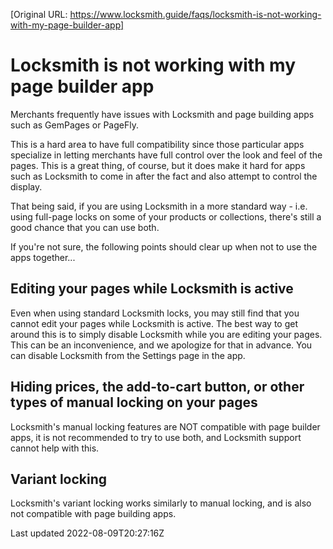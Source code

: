 [Original URL: https://www.locksmith.guide/faqs/locksmith-is-not-working-with-my-page-builder-app]

# Locksmith is not working with my page builder app

Merchants frequently have issues with Locksmith and page building apps such as GemPages or PageFly.

This is a hard area to have full compatibility since those particular apps specialize in letting merchants have full control over the look and feel of the pages. This is a great thing, of course, but it does make it hard for apps such as Locksmith to come in after the fact and also attempt to control the display.

That being said, if you are using Locksmith in a more standard way - i.e. using full-page locks on some of your products or collections, there's still a good chance that you can use both.

If you're not sure, the following points should clear up when not to use the apps together...

## Editing your pages while Locksmith is active

Even when using standard Locksmith locks, you may still find that you cannot edit your pages while Locksmith is active. The best way to get around this is to simply disable Locksmith while you are editing your pages. This can be an inconvenience, and we apologize for that in advance. You can disable Locksmith from the Settings page in the app.

## Hiding prices, the add-to-cart button, or other types of manual locking on your pages

Locksmith's manual locking features are NOT compatible with page builder apps, it is not recommended to try to use both, and Locksmith support cannot help with this.

## Variant locking

Locksmith's variant locking works similarly to manual locking, and is also not compatible with page building apps.

Last updated 2022-08-09T20:27:16Z